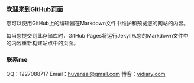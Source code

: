 ### 欢迎来到GitHub页面

您可以使用GitHub上的编辑器在Markdown文件中维护和预览您的网站的内容。

每当您提交到此存储库时，GitHub Pages将运行Jekyll从您的Markdown文件中的内容重新构建站点中的页面。

### 联系me

QQ：1227088717
Email：huyansai@gmail.com
博客：[yidiary.com](http://yidiary.com/) 
